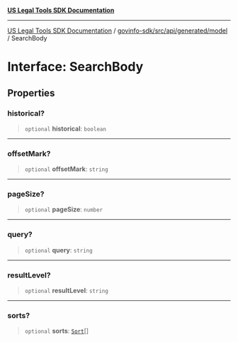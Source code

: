 [**US Legal Tools SDK Documentation**](../../../../../../README.md)

***

[US Legal Tools SDK Documentation](../../../../../../README.md) / [govinfo-sdk/src/api/generated/model](../README.md) / SearchBody

# Interface: SearchBody

## Properties

### historical?

> `optional` **historical**: `boolean`

***

### offsetMark?

> `optional` **offsetMark**: `string`

***

### pageSize?

> `optional` **pageSize**: `number`

***

### query?

> `optional` **query**: `string`

***

### resultLevel?

> `optional` **resultLevel**: `string`

***

### sorts?

> `optional` **sorts**: [`Sort`](Sort.md)[]

